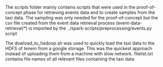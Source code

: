The scripts folder mainly contains scripts that were used in the proof-of-concept phase for retrieving events data and to create samples from the taxi data.
The sampling was only needed for the proof-of-concept but the csv file created from the event data retrieval process (event-data-retrieval/*) is imported by the ../spark-scripts/preprocessing/events.py script

The dowload_to_hadoop.sh was used to quickly load the taxi data to the HDFS of tenem from a google storage. 
This was the quickest approach instead of uploading them from a machine with slow network.
filelist.txt contains file names of all relevant files containing the taxi data
